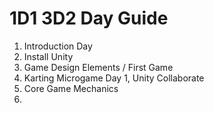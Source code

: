 # 1D1 3D2 Day Guide

1. Introduction Day
2. Install Unity
3. Game Design Elements / First Game
4. Karting Microgame Day 1, Unity Collaborate
5. Core Game Mechanics
5.